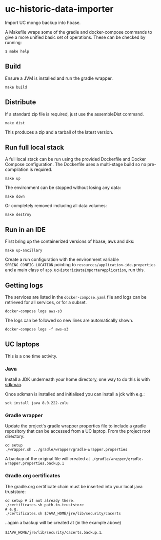 # uc-historic-data-importer

Import UC mongo backup into hbase.


A Makefile wraps some of the gradle and docker-compose commands to give a
more unified basic set of operations. These can be checked by running:

```
$ make help
```

## Build

Ensure a JVM is installed and run the gradle wrapper.

    make build

## Distribute

If a standard zip file is required, just use the assembleDist command.

    make dist

This produces a zip and a tarball of the latest version.

## Run full local stack

A full local stack can be run using the provided Dockerfile and Docker
Compose configuration. The Dockerfile uses a multi-stage build so no
pre-compilation is required.

    make up

The environment can be stopped without losing any data:

    make down

Or completely removed including all data volumes:

    make destroy


## Run in an IDE

First bring up the containerized versions of hbase, aws and dks:

    make up-ancillary

Create a run configuration with the environment variable `SPRING_CONFIG_LOCATION`
pointing to `resources/application-ide.properties` and a main class of
`app.UcHistoricDataImporterApplication`, run this.


## Getting logs

The services are listed in the `docker-compose.yaml` file and logs can be
retrieved for all services, or for a subset.

    docker-compose logs aws-s3

The logs can be followed so new lines are automatically shown.

    docker-compose logs -f aws-s3

## UC laptops

This is a one time activity.

### Java

Install a JDK underneath your home directory, one way to do this is with
[sdkman](https://sdkman.io).

Once sdkman is installed and initialised you can install a jdk with e.g.:

    sdk install java 8.0.222-zulu


### Gradle wrapper

Update the project's gradle wrapper properties file to include a gradle
repository that can be accessed from a UC laptop. From the project root
directory:

    cd setup
    ./wrapper.sh ../gradle/wrapper/gradle-wrapper.properties

A backup of the original file will created at
`./gradle/wrapper/gradle-wrapper.properties.backup.1`

### Gradle.org certificates

The gradle.org certificate chain must be inserted into your local java
truststore:

    cd setup # if not already there.
    ./certificates.sh path-to-truststore
    # e.g.
    ./certificates.sh $JAVA_HOME/jre/lib/security/cacerts

..again a backup will be created at (in the example above)

`$JAVA_HOME/jre/lib/security/cacerts.backup.1`.
